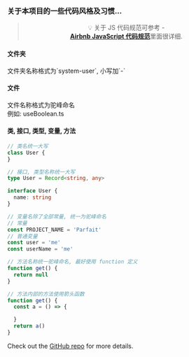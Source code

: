 <div class="mt-1/12 text-center">
  <!-- You can use Vue components inside markdown -->
  <div i-carbon-dicom-overlay class="text-4xl -mb-6 m-auto" />
  <h3>关于本项目的一些代码风格及习惯...</h3>
</div>

<blockquote align="center">
<p>💡 关于 JS 代码规范可参考 - <br><a href="https://github.com/BingKui/javascript-zh"><strong>Airbnb JavaScript 代码规范</strong></a>里面很详细.</p>
</blockquote>

#### 文件夹
<p>
文件夹名称格式为`system-user`, 小写加`-`
</p>

#### 文件
<p>
文件名称格式为驼峰命名<br>
例如: useBoolean.ts<br>
</p>

#### 类, 接口, 类型, 变量, 方法
```ts
// 类名统一大写
class User {
}

// 接口, 类型名称统一大写
type User = Record<string, any>

interface User {
  name: string
}

// 变量名除了全部常量, 统一为驼峰命名
// 常量
const PROJECT_NAME = 'Parfait'
// 普通变量
const user = 'me'
const userName = 'me'

// 方法名称统一驼峰命名, 最好使用 function 定义
function get() {
  return null
}

// 方法内部的方法使用箭头函数
function get() {
  const a = () => {

  }
  return a()
}
```

Check out the [GitHub repo](https://github.com/dud9/parfait) for more details.

<br>
